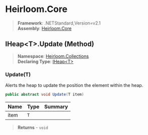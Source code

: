 # Heirloom.Core

> **Framework**: .NETStandard,Version=v2.1  
> **Assembly**: [Heirloom.Core][0]

## IHeap\<T>.Update (Method)

> **Namespace**: [Heirloom.Collections][0]  
> **Declaring Type**: [IHeap\<T>][1]

### Update(T)

Alerts the heap to update the position the element within the heap.

```cs
public abstract void Update(T item)
```

| Name | Type | Summary |
|------|------|---------|
| item | `T`  |         |

> **Returns** - `void`

[0]: ../../../Heirloom.Core.md
[1]: ../IHeap[T].md
